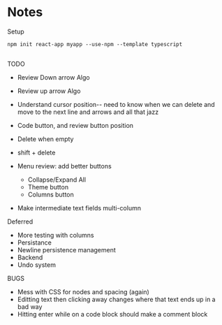 # Notes

Setup

```
npm init react-app myapp --use-npm --template typescript
```

##

TODO

- Review Down arrow Algo
- Review up arrow Algo

- Understand cursor position-- need to know when we can delete and move to the
  next line and arrows and all that jazz
- Code button, and review button position
- Delete when empty
- shift + delete

- Menu review: add better buttons

  - Collapse/Expand All
  - Theme button
  - Columns button

- Make intermediate text fields multi-column

Deferred

- More testing with columns
- Persistance
- Newline persistence management
- Backend
- Undo system

BUGS

- Mess with CSS for nodes and spacing (again)
- Editting text then clicking away changes where that text ends up in a bad way
- Hitting enter while on a code block should make a comment block
